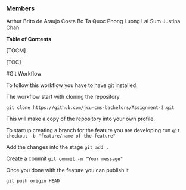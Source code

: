 ### Members

Arthur Brito de Araujo Costa
Bo Ta
Quoc Phong Luong
Lai Sum Justina Chan

**Table of Contents**

[TOCM]

[TOC]

#Git Workflow

To follow this workflow you have to have git installed.

The workflow start with cloning the repository

`git clone https://github.com/jcu-cms-bachelors/Assignment-2.git`

This will make a copy of the repository into your own profile.

To startup creating a branch for the feature you are developing run
`git checkout -b "feature/name-of-the-feature"`

Add the changes into the stage
`git add .`

Create a commit
`git commit -m "Your message"`

Once you done with the feature you can publish it

`git push origin HEAD`


